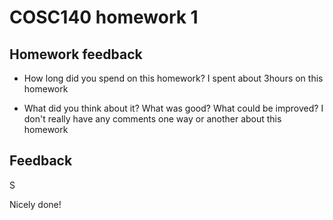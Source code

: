 # COSC140 homework 1

## Homework feedback

 * How long did you spend on this homework? I spent about 3hours on this homework

 * What did you think about it?  What was good?  What could be improved? I don't really have any comments one way or another about this homework

## Feedback

S

Nicely done!

